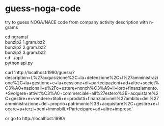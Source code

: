 # guess-noga-code
try to guess NOGA/NACE code from company activity description with n-grams

cd ngrams/  
bunzip2 1.gram.bz2  
bunzip2 2.gram.bz2  
bunzip2 3.gram.bz2  
cd ../api/  
python api.py  
  
curl 'http://localhost:1990/guess/?description=L%27acquisizione%2C+la+detenzione%2C+l%27amministrazione%2C+la+gestione+e+la+cessione+di+partecipazioni+ad+altre+societ%C3%A0+nazionali+e%2Fo+estere+nonch%C3%A9+il+loro+finanziamento.+Svolgere+attivit%C3%A0+commerciale+all%27estero%3B+acquistare%2C+gestire+e+vendere+titoli+e+prodotti+finanziari+nell%27ambito+dell%27amministrazione+del+proprio+patrimonio%3B+acquistare%2C+gestire+e+locare+a+terzi+beni+immobili.+Partecipare+ad+altre+imprese.'  

or go to http://localhost:1990/

